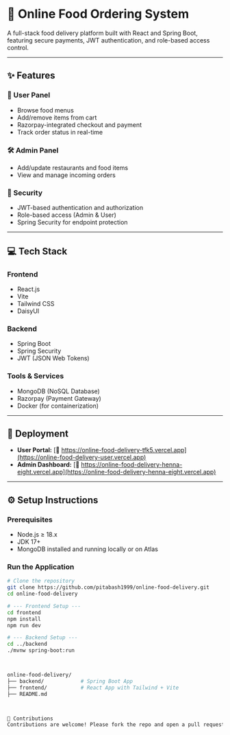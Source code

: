 # 🍔 Online Food Ordering System

A full-stack food delivery platform built with React and Spring Boot, featuring secure payments, JWT authentication, and role-based access control.


---

## ✨ Features

### 👤 User Panel
- Browse food menus 
- Add/remove items from cart
- Razorpay-integrated checkout and payment
- Track order status in real-time

### 🛠️ Admin Panel
- Add/update restaurants and food items
- View and manage incoming orders

### 🔐 Security
- JWT-based authentication and authorization
- Role-based access (Admin & User)
- Spring Security for endpoint protection

---

## 💻 Tech Stack

### Frontend
- React.js
- Vite
- Tailwind CSS
- DaisyUI

### Backend
- Spring Boot
- Spring Security
- JWT (JSON Web Tokens)

### Tools & Services
- MongoDB (NoSQL Database)
- Razorpay (Payment Gateway)
- Docker (for containerization)

---

## 🚀 Deployment

- **User Portal:** [🔗 https://online-food-delivery-tfk5.vercel.app](https://online-food-delivery-user.vercel.app)  
- **Admin Dashboard:** [🔗 https://online-food-delivery-henna-eight.vercel.app](https://online-food-delivery-henna-eight.vercel.app)

---

## ⚙️ Setup Instructions

### Prerequisites
- Node.js ≥ 18.x
- JDK 17+
- MongoDB installed and running locally or on Atlas

### Run the Application

```bash
# Clone the repository
git clone https://github.com/pitabash1999/online-food-delivery.git
cd online-food-delivery

# --- Frontend Setup ---
cd frontend
npm install
npm run dev

# --- Backend Setup ---
cd ../backend
./mvnw spring-boot:run



online-food-delivery/
├── backend/            # Spring Boot App
├── frontend/           # React App with Tailwind + Vite
├── README.md



🤝 Contributions
Contributions are welcome! Please fork the repo and open a pull request for improvements or new features.
